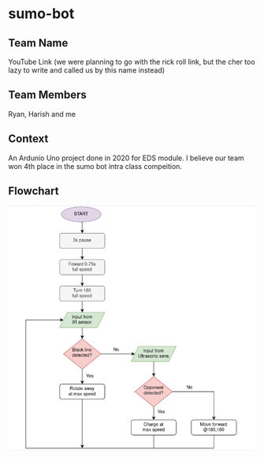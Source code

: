 # sumo-bot

## Team Name
YouTube Link 
(we were planning to go with the rick roll link, but the cher too lazy to write and called us by this name instead)

## Team Members
Ryan, Harish and me

## Context
An Ardunio Uno project done in 2020 for EDS module. I believe our team won 4th place in the sumo bot intra class compeition.

## Flowchart
![flowchart](misc/flow.png)
